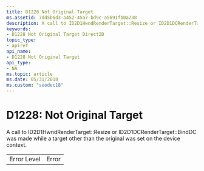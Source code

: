 ```yaml
---
title: D1228 Not Original Target
ms.assetid: 7dd5b6d3-a452-45a7-bd9c-a5691fb0a238
description: A call to ID2D1HwndRenderTarget::Resize or ID2D1DCRenderTarget::BindDC was made while a target other than the original was set on the device context.
keywords:
- D1228 Not Original Target Direct2D
topic_type:
- apiref
api_name:
- D1228 Not Original Target
api_type:
- NA
ms.topic: article
ms.date: 05/31/2018
ms.custom: "seodec18"
---
```


# D1228: Not Original Target

A call to ID2D1HwndRenderTarget::Resize or ID2D1DCRenderTarget::BindDC was made while a target other than the original was set on the device context.



|             |       |
|-------------|-------|
| Error Level | Error |



 

 

 




